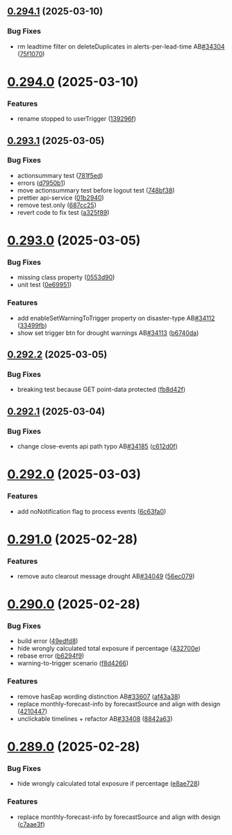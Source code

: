 ## [0.294.1](https://github.com/rodekruis/IBF-system/compare/v0.294.0...v0.294.1) (2025-03-10)


### Bug Fixes

* rm leadtime filter on deleteDuplicates in alerts-per-lead-time AB[#34304](https://github.com/rodekruis/IBF-system/issues/34304) ([75f1070](https://github.com/rodekruis/IBF-system/commit/75f10701ac303ff6b89e879f7ddea2a2d599065a))



# [0.294.0](https://github.com/rodekruis/IBF-system/compare/v0.293.1...v0.294.0) (2025-03-10)


### Features

* rename stopped to userTrigger ([139296f](https://github.com/rodekruis/IBF-system/commit/139296f708a9dd070897bccb59db6bdce5563fea))



## [0.293.1](https://github.com/rodekruis/IBF-system/compare/v0.293.0...v0.293.1) (2025-03-05)


### Bug Fixes

* actionsummary test ([781f5ed](https://github.com/rodekruis/IBF-system/commit/781f5ed4ec53d4b09237993c39aad6fab62a4c9c))
* errors ([d7950b1](https://github.com/rodekruis/IBF-system/commit/d7950b148791ab6d276fae146732179f9cfc43f5))
* move actionsummary test before logout test ([748bf38](https://github.com/rodekruis/IBF-system/commit/748bf38fa074459a5d673b7efbab94f95a47b69d))
* prettier api-service ([01b2940](https://github.com/rodekruis/IBF-system/commit/01b29401a7d0f6ec60bc34b8b8faa37e8237e933))
* remove test.only ([687cc25](https://github.com/rodekruis/IBF-system/commit/687cc25415e9b5dfced6db11ac850a069aa4d14a))
* revert code to fix test ([a325f89](https://github.com/rodekruis/IBF-system/commit/a325f8945db92a94ec30173bdfc0d86dfd945827))



# [0.293.0](https://github.com/rodekruis/IBF-system/compare/v0.292.2...v0.293.0) (2025-03-05)


### Bug Fixes

* missing class property ([0553d90](https://github.com/rodekruis/IBF-system/commit/0553d90814fe858a02c476867ed64278f7628db9))
* unit test ([0e69951](https://github.com/rodekruis/IBF-system/commit/0e69951da1f3f39bd8f0361fb137caa4fc4c3898))


### Features

* add enableSetWarningToTrigger property on disaster-type AB[#34112](https://github.com/rodekruis/IBF-system/issues/34112) ([33499fb](https://github.com/rodekruis/IBF-system/commit/33499fbeeb0689f2dff21a2738cc6ca603f2eaa6))
* show set trigger btn for drought warnings AB[#34113](https://github.com/rodekruis/IBF-system/issues/34113) ([b6740da](https://github.com/rodekruis/IBF-system/commit/b6740daf194496af8a6c2b039a84825dd0895513))



## [0.292.2](https://github.com/rodekruis/IBF-system/compare/v0.292.1...v0.292.2) (2025-03-05)


### Bug Fixes

* breaking test because GET point-data protected ([fb8d42f](https://github.com/rodekruis/IBF-system/commit/fb8d42fd24b8e4813320a57744fdf045cd631ad4))



## [0.292.1](https://github.com/rodekruis/IBF-system/compare/v0.292.0...v0.292.1) (2025-03-04)


### Bug Fixes

* change close-events api path typo AB[#34185](https://github.com/rodekruis/IBF-system/issues/34185) ([c612d0f](https://github.com/rodekruis/IBF-system/commit/c612d0f59fc3d99f3738af621ccf7b748d859414))



# [0.292.0](https://github.com/rodekruis/IBF-system/compare/v0.291.0...v0.292.0) (2025-03-03)


### Features

* add noNotification flag to process events ([6c63fa0](https://github.com/rodekruis/IBF-system/commit/6c63fa0f2b2a5571268f57cdfa76d6e722bf8f10))



# [0.291.0](https://github.com/rodekruis/IBF-system/compare/v0.290.0...v0.291.0) (2025-02-28)


### Features

* remove auto clearout message drought AB[#34049](https://github.com/rodekruis/IBF-system/issues/34049) ([56ec079](https://github.com/rodekruis/IBF-system/commit/56ec0793ea9419876237151fc1a2a487474eceaf))



# [0.290.0](https://github.com/rodekruis/IBF-system/compare/v0.289.0...v0.290.0) (2025-02-28)


### Bug Fixes

* build error ([49edfd8](https://github.com/rodekruis/IBF-system/commit/49edfd839d4046cf622c2402e63943fc47d8623f))
* hide wrongly calculated total exposure if percentage ([432700e](https://github.com/rodekruis/IBF-system/commit/432700e87ada39ccd8eca3edfdd291e281206001))
* rebase error ([b6294f9](https://github.com/rodekruis/IBF-system/commit/b6294f98ade11f0a32be509d56e16f44094e99e4))
* warning-to-trigger scenario ([f8d4266](https://github.com/rodekruis/IBF-system/commit/f8d426642316bbc76143c8868c75628ec6bc9e66))


### Features

* remove hasEap wording distinction AB[#33607](https://github.com/rodekruis/IBF-system/issues/33607) ([af43a38](https://github.com/rodekruis/IBF-system/commit/af43a38a436a20e69e246a2370f2ef0f119b8fbd))
* replace monthly-forecast-info by forecastSource and align with design ([4210447](https://github.com/rodekruis/IBF-system/commit/42104470a269b68f6f011848424c587c2e0e50ff))
* unclickable timelines + refactor AB[#33408](https://github.com/rodekruis/IBF-system/issues/33408) ([8842a63](https://github.com/rodekruis/IBF-system/commit/8842a63f60301a2aad3538eb724d5eaaaa4b1adb))



# [0.289.0](https://github.com/rodekruis/IBF-system/compare/v0.288.1...v0.289.0) (2025-02-28)


### Bug Fixes

* hide wrongly calculated total exposure if percentage ([e8ae728](https://github.com/rodekruis/IBF-system/commit/e8ae72896af0c5e85940184f924a8506aba1572c))


### Features

* replace monthly-forecast-info by forecastSource and align with design ([c7aae3f](https://github.com/rodekruis/IBF-system/commit/c7aae3f5bfd7b921d456329c479393817872e3b1))



